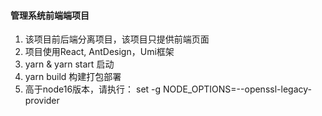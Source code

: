 #### 管理系统前端端项目
1. 该项目前后端分离项目，该项目只提供前端页面
2. 项目使用React, AntDesign，Umi框架
3. yarn & yarn start 启动
4. yarn build 构建打包部署
5. 高于node16版本，请执行： 
   set -g NODE_OPTIONS=--openssl-legacy-provider
